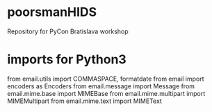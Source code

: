 # poorsmanHIDS
Repository for PyCon Bratislava workshop


# imports for Python3
from email.utils import COMMASPACE, formatdate
from email import encoders as Encoders
from email.message import Message
from email.mime.base import MIMEBase
from email.mime.multipart import MIMEMultipart
from email.mime.text import MIMEText
